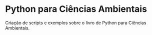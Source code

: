 # Python para Ciências Ambientais
Criação de scripts e exemplos sobre o livro de Python para Ciências Ambientais.
